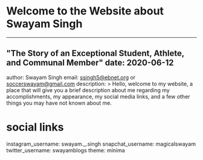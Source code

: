 # Welcome to the Website about Swayam Singh
---
"The Story of an Exceptional Student, Athlete, and Communal Member"
date: 2020-06-12
---
author: Swayam Singh
email: ssingh5@ebnet.org or soccerswayam@gmail.com
description: > Hello, welcome to my website, a place that will give you a 
brief description about me regarding my accomplishments, my appearance, my
social media links, and a few other things you may have not known about me.

# social links
instagram_username: swayam._.singh
snapchat_username: magicalswayam
twitter_username: swayamblogs
theme: minima
